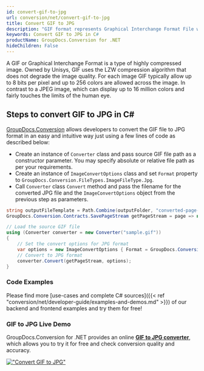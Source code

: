 ```yaml
---
id: convert-gif-to-jpg
url: conversion/net/convert-gif-to-jpg
title: Convert GIF to JPG
description: "GIF format represents Graphical Interchange Format File with .gif extension. Learn how to convert GIF to JPG file programmatically in C# language using GroupDocs.Conversion for .NET library."
keywords: Convert GIF to JPG in C#
productName: GroupDocs.Conversion for .NET
hideChildren: False
---
```


A GIF or Graphical Interchange Format is a type of highly compressed image. Owned by Unisys, GIF uses the LZW compression algorithm that does not degrade the image quality. For each image GIF typically allow up to 8 bits per pixel and up to 256 colors are allowed across the image. In contrast to a JPEG image, which can display up to 16 million colors and fairly touches the limits of the human eye.

## Steps to convert GIF to JPG in C#

[GroupDocs.Conversion](https://products.groupdocs.com/conversion/net) allows developers to convert the GIF file to JPG format in an easy and intuitive way just using a few lines of code as described below:

* Create an instance of `Converter` class and pass source GIF file path as a constructor parameter. You may specify absolute or relative file path as per your requirements. 
* Create an instance of `ImageConvertOptions` class and set `Format` property to `GroupDocs.Conversion.FileTypes.ImageFileType.Jpg`.
* Call `Converter` class `Convert` method and pass the filename for the converted JPG file and the `ImageConvertOptions` object from the previous step as parameters.

```csharp
string outputFileTemplate = Path.Combine(outputFolder, "converted-page-{0}.jpg");
GroupDocs.Conversion.Contracts.SavePageStream getPageStream = page => new FileStream(string.Format(outputFileTemplate, page), FileMode.Create);

// Load the source GIF file
using (Converter converter = new Converter("sample.gif"))
{
    // Set the convert options for JPG format
    var options = new ImageConvertOptions { Format = GroupDocs.Conversion.FileTypes.ImageFileType.Jpg };   
    // Convert to JPG format
    converter.Convert(getPageStream, options);
}
```

### Code Examples

Please find more [use-cases and complete C# sources]({{< ref "conversion/net/developer-guide/examples-and-demos.md" >}}) of our backend and frontend examples and try them for free!

### GIF to JPG Live Demo

GroupDocs.Conversion for .NET provides an online [**GIF to JPG converter**](https://products.groupdocs.app/conversion/gif-to-jpg), which allows you to try it for free and check conversion quality and accuracy.

[!["Convert GIF to JPG"](conversion/net/images/convert-to-jpg/convert-gif-to-jpg.png)](https://products.groupdocs.app/conversion/gif-to-jpg)